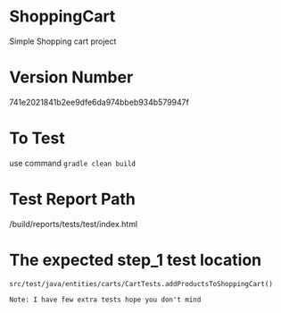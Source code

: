 # ShoppingCart

Simple Shopping cart project

# Version Number

741e2021841b2ee9dfe6da974bbeb934b579947f

# To Test

use command `gradle clean build`

# Test Report Path

/build/reports/tests/test/index.html


# The expected step_1  test location

`src/test/java/entities/carts/CartTests.addProductsToShoppingCart()`

`Note: I have few extra tests hope you don't mind`
